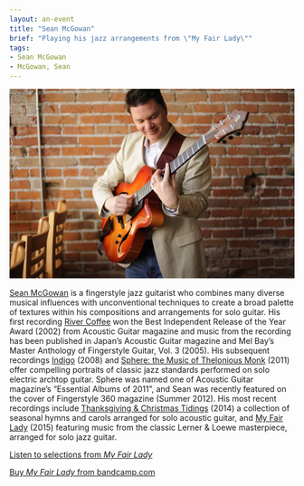 ```yaml
---
layout: an-event
title: "Sean McGowan"
brief: "Playing his jazz arrangements from \"My Fair Lady\""
tags:
- Sean McGowan
- McGowan, Sean
---
```


![SeanMcGowan](/pics/20160523-SeanMcGowan.jpg)

[Sean McGowan](https://seanmcgowanguitar.com/) is a fingerstyle jazz guitarist who combines many diverse musical influences with unconventional techniques to create a broad palette of textures within his compositions and arrangements for solo guitar. His first recording [River Coffee](https://seanmcgowanguitar.com/media/discography/#el-ad5ffdac) won the Best Independent Release of the Year Award (2002) from Acoustic Guitar magazine and music from the recording has been published in Japan’s Acoustic Guitar magazine and Mel Bay’s Master Anthology of Fingerstyle Guitar, Vol. 3 (2005). His subsequent recordings [Indigo](https://seanmcgowanguitar.com/media/discography/#el-7d5387e0) (2008) and [Sphere: the Music of Thelonious Monk](https://seanmcgowanguitar.com/media/discography/#el-96b82b83) (2011) offer compelling portraits of classic jazz standards performed on solo electric archtop guitar. Sphere was named one of Acoustic Guitar magazine’s “Essential Albums of 2011”, and Sean was recently featured on the cover of Fingerstyle 360 magazine (Summer 2012). His most recent recordings include [Thanksgiving & Christmas Tidings](https://seanmcgowanguitar.com/media/discography/#el-0454531b) (2014) a collection of seasonal hymns and carols arranged for solo acoustic guitar, and [My Fair Lady](https://seanmcgowanguitar.com/media/discography/#el-86146978) (2015) featuring music from the classic Lerner & Loewe masterpiece, arranged for solo jazz guitar.  

[Listen to selections from _My Fair Lady_](https://seanmcgowanguitar.com/media/listen/#el-8f45dd7b)    

[Buy _My Fair Lady_ from bandcamp.com](https://seanmcgowan2.bandcamp.com/album/my-fair-lady)  

